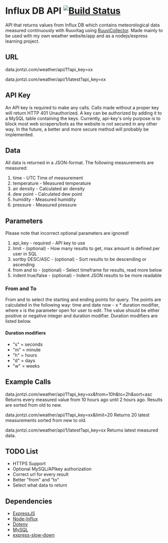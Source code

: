 # Influx DB API [![Build Status](https://travis-ci.com/Jontzii/Ruuvi-InfluxDB-API.svg?token=5Bjybdo7LaL3nvzBsFyv&branch=master)](https://travis-ci.com/Jontzii/Ruuvi-InfluxDB-API)
API that returns values from Influx DB which contains meteorological data measured continuously with Ruuvitag using [RuuviCollector](https://github.com/Scrin/RuuviCollector). Made mainly to be used with my own weather website/app and as a nodejs/express learning project.

## URL
data.jontzi.com/weather/api/1?api_key=xx

data.jontzi.com/weather/api/1/latest?api_key=xx

## API Key
An API key is required to make any calls. Calls made without a proper key will return HTTP 401 Unauthorized. A key can be authorized by adding it to a MySQL table containing the keys. Currently, api-key's only purpose is to block most web scrapers/bots as the website is not secured in any other way. In the future, a better and more secure method will probably be implemented.

## Data
All data is returned in a JSON-format. The following measurements are measured:
1. time - UTC Time of measurement
2. temperature - Measured temperature
3. air density - Calculated air density
4. dew point - Calculated dew point
5. humidity - Measured humidity
6. pressure - Measured pressure

## Parameters
Please note that incorrect optional parameters are ignored!
1. api_key - required - API key to use
2. limit - (optional) - How many results to get, max amount is defined per user in SQL
3. sortby DESC/ASC - (optional) - Sort results to be descending or ascending
4. from and to - (optional) - Select timeframe for results, read more below
4. indent true/false - (optional) - Indent JSON results to be more readable

### From and To
From and to select the starting and ending points for query. The points are calculated in the following way: time and date now - x * duration modifier, where x is the parameter open for user to edit. The value should be either positive or negative integer and duration modifier. Duration modifiers are listed below.

#### Duration modifiers
- "s" = seconds
- "m" = minute
- "h" = hours
- "d" = days
- "w" = weeks

## Example Calls
data.jontzi.com/weather/api/1?api_key=xx&from=10h&to=2h&sort=asc
Returns every measured value from 10 hours ago until 2 hours ago. Results are sorted from old to new.

data.jontzi.com/weather/api/1?api_key=xx&limit=20
Returns 20 latest measurements sorted from new to old.

data.jontzi.com/weather/api/1/latest?api_key=xx
Returns latest measured data.

## TODO List
- HTTPS Support
- Optional MySQL/APIkey authorization
- Correct url for every result
- Better "from" and "to"
- Select what data to return

## Dependencies
- [ExpressJS](https://github.com/expressjs/express)
- [Node-Influx](https://github.com/node-influx/node-influx)
- [Dotenv](https://github.com/motdotla/dotenv)
- [MySQL](https://github.com/mysqljs/mysql)
- [express-slow-down](https://github.com/rameshgkwd05/express-slow-down)
